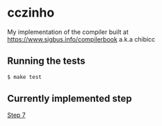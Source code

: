 # cczinho

My implementation of the compiler built at https://www.sigbus.info/compilerbook a.k.a chibicc

## Running the tests
```sh
$ make test
```
## Currently implemented step
[Step 7](https://www.sigbus.info/compilerbook#%E3%82%B9%E3%83%86%E3%83%83%E3%83%977-%E6%AF%94%E8%BC%83%E6%BC%94%E7%AE%97%E5%AD%90)

